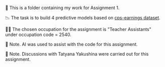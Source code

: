 📁 This is a folder containing my work for Assignment 1.

📉 The task is to build 4 predictive models based on [cps-earnings dataset](https://osf.io/g8p9j/).

👩‍🏫 The chosen occupation for the assignment is "Teacher Assistants" under occupation code = 2540.

🤖 Note. AI was used to assist with the code for this assignment.

🤝 Note. Discussions with Tatyana Yakushina were carried out for this assignment.
